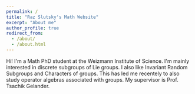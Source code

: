 ```yaml
---
permalink: /
title: "Raz Slutsky's Math Website"
excerpt: "About me"
author_profile: true
redirect_from: 
  - /about/
  - /about.html
---
```

Hi! I'm a Math PhD student at the Weizmann Institute of Science. I'm mainly interested in discrete subgroups of Lie groups. I also like Invariant Random Subgroups and Characters of groups. This has led me recentely to also study operator algebras associated with groups. My supervisor is Prof. Tsachik Gelander.
